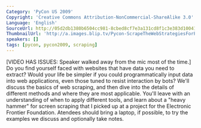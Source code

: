 ```yaml
---
Category: 'PyCon US 2009'
Copyright: 'Creative Commons Attribution-NonCommercial-ShareAlike 3.0'
Language: 'English'
SourceUrl: http://05d2db1380b6504cc981-8cbed8cf7e3a131cd8f1c3e383d10041.r93.cf2.rackcdn.com/pycon-us-2009/165_pycon-2009-scrape-the-web-strategies-for-programming-websites-that-don-t-expect-it-part-2-of-3.mp4
ThumbnailUrl: 'http://a.images.blip.tv/Pycon-ScrapeTheWebStrategiesForProgrammingWebsitesThatDontExp443-212.jpg'
speakers: []
tags: [pycon, pycon2009, scraping]
---
```

  
[VIDEO HAS ISSUES: Speaker walked away from the mic most of the time.] Do you
find yourself faced with websites that have data you need to extract? Would
your life be simpler if you could programmatically input data into web
applications, even those tuned to resist interaction by bots? We'll discuss
the basics of web scraping, and then dive into the details of different
methods and where they are most applicable. You'll leave with an understanding
of when to apply different tools, and learn about a "heavy hammer" for screen
scraping that I picked up at a project for the Electronic Frontier Foundation.
Atendees should bring a laptop, if possible, to try the examples we discuss
and optionally take notes.

